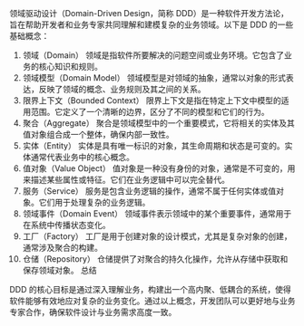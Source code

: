 领域驱动设计（Domain-Driven Design，简称 DDD）是一种软件开发方法论，旨在帮助开发者和业务专家共同理解和建模复杂的业务领域。以下是 DDD 的一些基础概念：

1. 领域（Domain）
   领域是指软件所要解决的问题空间或业务环境。它包含了业务的核心知识和规则。
2. 领域模型（Domain Model）
   领域模型是对领域的抽象，通常以对象的形式表达，反映了领域的概念、业务规则及其之间的关系。
3. 限界上下文（Bounded Context）
   限界上下文是指在特定上下文中模型的适用范围。它定义了一个清晰的边界，区分了不同的模型和它们的行为。
4. 聚合（Aggregate）
   聚合是领域模型中的一个重要模式，它将相关的实体及其值对象组合成一个整体，确保内部一致性。
5. 实体（Entity）
   实体是具有唯一标识的对象，其生命周期和状态是可变的。实体通常代表业务中的核心概念。
6. 值对象（Value Object）
   值对象是一种没有身份的对象，通常是不可变的，用来描述某些属性或特征。它们在业务逻辑中可以完全替代。
7. 服务（Service）
   服务是包含业务逻辑的操作，通常不属于任何实体或值对象。它们用于处理复杂的业务逻辑。
8. 领域事件（Domain Event）
   领域事件表示领域中的某个重要事件，通常用于在系统中传播状态变化。
9. 工厂（Factory）
   工厂是用于创建对象的设计模式，尤其是复杂对象的创建，通常涉及聚合的构建。
10. 仓储（Repository）
    仓储提供了对聚合的持久化操作，允许从存储中获取和保存领域对象。
    总结

DDD 的核心目标是通过深入理解业务，构建出一个高内聚、低耦合的系统，使得软件能够有效地应对复杂的业务变化。通过以上概念，开发团队可以更好地与业务专家合作，确保软件设计与业务需求高度一致。